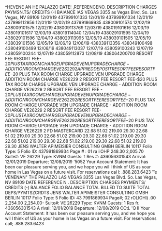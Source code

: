 ^HEVENE AN HE PALAZZO DATE! ,REFERENCENO. DESCRIPTION CHARGES PAYMSN.TS/ CREDITS (-Ì BAIANCE IAS VEGAS 3355 as Vegas BIvd, So. Las Vegas, NV 89109 12/01/19 437999101333 12/01/19 437999101334 12/01/19 437999112956 12/01/19 12/02/19 437991869935 438009101574 12/02/19 438009101575 12/02/19 438009113769 12/03/19 438019101616 12/03/19 438019101617 12/03/19 438019114040 12/04/19 438029101595 12/04/19 438029101596 12/04/19 438029113995 12/05/19 438039101505 12/05/19 438039101506 12/05/19 12/06/19 12/06/19 438039113356 438049100498 438049100499 12/06/19 438049113037 12/07/19 438059100243 12/07/19 438059100244 12/07/19 438059112873 12/08/19 438064200700 RESORT FEE RESORT FEE-$20 PIUS TAX ROOM CHARGE UPGRADE VEN UPGRADE CHARGE - ADDITION ROOM CHARGE VE2S229 2 APPIIED DEPOSIT RESORT FEE RESORT FEE-$20 PLUS TAX ROOM CHARGE UPGRADE VEN UPGRADE CHARGE - ADDITION ROOM CHARGE VE26229 2 RESORT FEE RESORT FEE-$20 PLUS TAX ROOM CHARGE UPGRADE VEN UPGRADE CHARGE - ADDITION ROOM CHARGE VE26229 2 RESORT FEE RESORT FEE - $20 PLUS TAX ROOM CHARGE UPGRADE VEN UPGRADE CHARGE - ADDITION ROOM CHARGE VE26229 2 RESORT FEE RESORT FEE-$20 PLUS TAX ROOM CHARGE UPGRADE VEN UPGRADE CHARGE - ADDITION ROOM CHARGE VE26229 2 RESORT FEE RESORT FEE-$20 PLUS TAX ROOM CHARGE UPGRADE VEN UPGRADE CHARGE - ADDITION ROOM CHARGE VE26229 2 RESORT FEE RESORT FEE-$20 PIUS TAX ROOM CHARGE UPGRADE VEN UPGRADE CHARGE - ADDITION ROOM CHARGE VE26229 2 FD MASTERCARD 22.68 51.02 219.00 29.30 22.68 51.02 219.00 29.30 22.68 51.02 219.00 29.30 22.68 51.02 219.00 29.30 22.68 51.02 219.00 29.30 22.68 51.02 219.00 29.30 22.68 51.02 219.00 29.30 JENS WALTER APIMEISIER CONSULTING GMBH BERLIN 10117 Folio Type: 5 Folio ID: 437991869934 Page # : 01 ra iiOHP 248.30 2,005.70 Suite#: VE 26229 Type: KVNM Guests: 1 Res #: 436056301543 Arrival: 12/01/2019 Departure; 12/08/2019 '5052 Your Account Statement: It has been our pleasure serving you, and we hope you wil l think of US as your home in Las Vegas on a future visit. For reservations cal l: .888.283.6423 ™e VENENAN" THE PALAZZO LAS VEGAS 3355 Las Vegas BIvd. So. Las Vegas, NV 89109 DATE REFERENCE N . DESCRIPTION CHARGES PAYMENTS/ CREDITS (-) BALANCE FOLIO BALANCE TOTAL BILLED TO SUITE TOTAL DEPS/PYMTSZCRDTS JENS WALTER APIMEISTER CONSULTING GMBH BERLIN 10117 Folio Type: 5 Folio ID: 43 7991869934 Page#; 02 rOLlOHl) .00 2,254.00 2,254.00- Suite#: VE 26229 Type: KVNM Guests: 1 Res fr. 436056301543 A rival: 12/01/2019 Departure: 12/08/2019 CCtL 'Q II Your Account Statement: It has been our pleasure serving you, and we hope you wil l think of US as your home in las Vegas on a future visit. For reservations call; .888.283.6423
